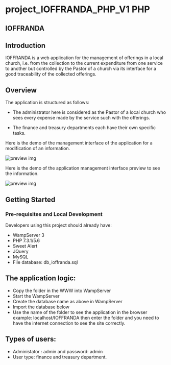 # project_IOFFRANDA_PHP_V1 PHP 


IOFFRANDA
-----------------

## Introduction

IOFFRANDA is a web application for the management of offerings in a local church, i.e. from the collection to the current expenditure from one service to another but controlled by the Pastor of a church via its interface for a good traceability of the collected offerings.

## Overview

The application is structured as follows:
- The administrator here is considered as the Pastor of a local church who sees every expense made by the service such with the offerings.

- The finance and treasury departments each have their own specific tasks.


Here is the demo of the management interface of the application for a modification of an information.

![preview img](/accueil.PNG)


Here is the demo of the application management interface preview to see the information.

![preview img](/demo.PNG)

## Getting Started

### Pre-requisites and Local Development

Developers using this project should already have:

- WampServer 3
- PHP 7.3.1/5.6
- Sweet Alert
- JQuery
- MySQL
- File database: db_ioffranda.sql

## The application logic:

- Copy the folder in the WWW into WampServer
- Start the WampServer
- Create the database name as above in WampServer
- Import the database below
- Use the name of the folder to see the application in the browser example: localhost/IOFFRANDA then enter the folder and you need to have the internet connection to see the site correctly.
  
## Types of users:

- Administator : admin and password: admin
- User type: finance and treasury department.
